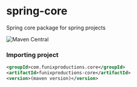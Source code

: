 # spring-core

Spring core package for spring projects

![Maven Central](https://img.shields.io/maven-central/v/com.funixproductions.core/funixproductions-core.svg)

### Importing project
```xml
<groupId>com.funixproductions.core</groupId>
<artifactId>funixproductions-core</artifactId>
<version>(maven version)</version>
```
